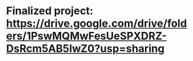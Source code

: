 # Finalized project: https://drive.google.com/drive/folders/1PswMQMwFesUeSPXDRZ-DsRcm5AB5IwZ0?usp=sharing
